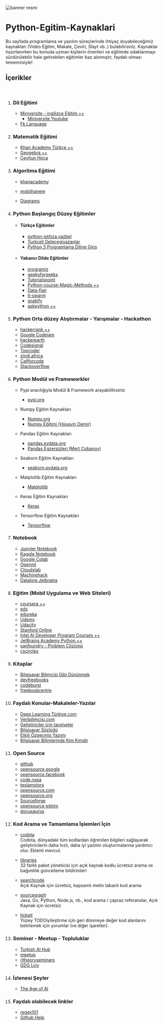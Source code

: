 
![banner resmi](https://miro.medium.com/max/1000/1*rZ35gCues-RXFTscRvX1iQ.png)

# Python-Egitim-Kaynaklari
Bu sayfada programlama ve yazılım süreçlerinde ihtiyaç duyabileceğimiz kaynakları (Video Eğitim, Makale, Çeviri, Slayt vb..) bulabilirsiniz. Kaynaklar hazırlanırken bu konuda uzman kişilerin önerileri ve eğitimde odaklanmayı sürdürülebilir hale getirebilen eğitimler baz alınmıştır, faydalı olması temennisiyle!

## İçerikler
</br>

1. ### Dil Eğitimi

     - [Miniversite - ingilizce Eğitim ++](http://www.ozkancelen.com/)
       - [Miniversite Youtube](https://www.youtube.com/channel/UCyaeK2QAUXoeL1iYykgFHIg/playlists)
     - [Fk Language](https://www.youtube.com/channel/UCFct4bf2mKCT7gP0lz7RuJw)
       
2. ### Matematik Eğitimi
     - [Khan Academy Türkçe ++](https://www.youtube.com/user/KhanAcademyTurkce/playlists)
     - [Geogebra ++](https://www.geogebra.org/)
     - [Ceyhun Hoca](https://www.youtube.com/channel/UCJIlDVrWCFbmGORmrKPom8w/playlists)

3. ### Algoritma Eğitimi
     - [khanacademy](https://tr.khanacademy.org/computing/computer-science/algorithms)
     - [mobilhanem](https://www.mobilhanem.com/algoritma-egitimleri/)
     
     - [Diagrams](https://app.diagrams.net/)
     
4. ### Python Başlangıç Düzey Eğitimler
     - #### Türkçe Eğitimler
       - [python-istihza.yazbel](https://python-istihza.yazbel.com/)
       - [Turkcell Gelecegiyazanlar](https://gelecegiyazanlar.turkcell.com.tr/egitimler)
       - [Python 3 Programlama Diline Giriş](http://www.bedriemir.com/Python/content.html)
     - #### Yabancı Dilde Eğitimler
       - [programiz](https://www.programiz.com/python-programming)
       - [geeksforgeeks](https://www.geeksforgeeks.org/python-programming-language/?ref=leftbar)
       - [Tutorialspoint](https://www.tutorialspoint.com/index.htm)
       - [Python-course-Magic-Methods ++](https://www.python-course.eu/python3_magic_methods.php#call%20method)
       - [Data-flair](https://data-flair.training/blogs/python-namedtuple/)
       - [it-swarm](https://www.it-swarm.dev/tr/python-3.x/)
       - [snakify](https://snakify.org/tr/)
       - [askpython ++](https://www.askpython.com/)

5. ### Python Orta düzey Alıştırmalar - Yarışmalar - Hackathon
     - [hackerrank ++](https://www.hackerrank.com/)
     - [Google Codejam](https://codingcompetitions.withgoogle.com/codejam)
     - [hackerearth](https://www.hackerearth.com/)
     - [Codesignal](https://codesignal.com/)
     - [Topcoder](https://www.topcoder.com/)
     - [zindi.africa](https://zindi.africa/hackathons)
     - [Callforcode](https://callforcode.org/)
     - [Stackoverflow](https://stackoverflow.com/)

6. ### Python Modül ve Frameworkler
     - Pypi aracılığıyla Modül & Framework arayabililirsiniz
       - [pypi.org](https://pypi.org/)
     - Numpy Eğitim Kaynakları
       - [Numpy.org](https://numpy.org/devdocs/user/quickstart.html#an-example)
       - [Numpy Eğitimi (Hüseyin Demir)](https://www.youtube.com/watch?v=cwEKC6-ZMpY&list=PLCj7QTvBtFBn_j3rceiIVGSEIkBDEt9OP&index=2)
       
     - Pandas Eğitim Kaynakları
       - [pandas.pydata.org](https://pandas.pydata.org/docs/)
       - [Pandas Egzersizleri (Mert Çobanov)](https://www.youtube.com/watch?v=8pn4hSZ-5ds&list=PLk54I7lqQSsaV8SxQDj19JVKfE_cM-Skp)
       
     - Seaborn Eğitim Kaynakları
       - [seaborn.pydata.org](https://seaborn.pydata.org/tutorial.html)
      
     - Matplotlib Eğitim Kaynakları
       - [Matplotlib](https://matplotlib.org/2.0.2/users/tutorials.html)
       
     - Keras Eğitim Kaynakları
       - [Keras](https://keras.io/)
       
     - Tensorflow Eğitim Kaynakları
       - [Tensorflow](https://www.tensorflow.org/tutorials)
       

7. ### Notebook

     - [Jupyter Notebook](https://jupyter.org/try)
     - [Kaggle Notebook](https://www.kaggle.com/)
     - [Google Colab](https://colab.research.google.com/)
     - [Openml](https://www.openml.org/)
     - [Cloudxlab](https://cloudxlab.com/)
     - [Machinehack](https://www.machinehack.com/)
     - [Datalore Jetbrains](https://datalore.io)


8. ### Eğitim (Mobil Uygulama ve Web Siteleri)

     - [coursera ++](https://www.coursera.org/)
     - [edx](https://www.edx.org/)
     - [edureka](https://www.edureka.co/blog/)
     - [Udemy](https://www.udemy.com/)
     - [Udacity](https://www.udacity.com/)
     - [Stanford Online](https://online.stanford.edu/courses-programs?type=All)
     - [Intel AI Developer Program Courses ++](https://software.intel.com/en-us/ai/courses)
     - [JetBrains Academy Python ++](https://hyperskill.org/onboarding/project?track=391)
     - [sanfoundry - Problem Çözümü](https://www.sanfoundry.com/python-problems-solutions/)
     - [cscircles](https://cscircles.cemc.uwaterloo.ca/)
     
9. ### Kitaplar
     - [Bilgisayar Bilimcisi Gibi Düşünmek ](https://erdiyar.files.wordpress.com/2010/03/bbgd_pio.pdf)
     - [devfreebooks](https://devfreebooks.github.io/python/)
     - [codeburst](https://codeburst.io/15-free-ebooks-to-learn-python-c299943f9f2c)
     - [freebookcentre](http://www.freebookcentre.net/Language/Free-Python-Books-Download.html)

10. ### Faydalı Konular-Makaleler-Yazılar
     - [Deep Learning Türkiye.com](https://medium.com/deep-learning-turkiye)
     - [Veribilimcisi.com](https://veribilimcisi.com/)
     - [Geliştiriciler için tavsiyeler](https://www.tutorialspoint.com/developers_best_practices/index.htm)
     - [Bilgisayar Sözlüğü](https://www.tutorialspoint.com/computer_glossary.htm)
     - [Etkili Özgeçmiş Yazımı](https://www.tutorialspoint.com/effective_resume_writing.htm)
     - [Bilgisayar Bilimlerinde Kim Kimdir](https://www.tutorialspoint.com/computer_whoiswho.htm)

11. ### Open Source

     - [github](https://github.com/open-source)
     - [opensource.google](https://opensource.google/projects/explore/featured)
     - [opensource.facebook](https://opensource.facebook.com/projects)
     - [code.nasa](https://code.nasa.gov/)
     - [teslamotors](https://github.com/teslamotors)
     - [opensource.com](https://opensource.com/)
     - [opensource.org](https://opensource.org/)
     - [Sourceforge](https://sourceforge.net/)
     - [opensource eğitim](https://opensource.guide/tr/)
     - [docusaurus](https://docusaurus.io/)

12. ### Kod Arama ve Tamamlama İşlemleri İçin

     - [codota](https://www.codota.com/)  
     Codota, dünyadaki tüm kodlardan öğrenilen bilgileri sağlayarak geliştiricilerin daha hızlı, daha iyi yazılım oluşturmalarına yardımcı olur. Eklenti mevcut.
     
     - [libraries](https://libraries.io/)  
     32 farklı paket yöneticisi için açık kaynak kodlu ücretsiz arama ve bağımlılık güncelleme bildirimleri
     
     - [searchcode](https://searchcode.com/)  
Açık Kaynak için ücretsiz, kapsamlı metin tabanlı kod arama

     - [sourcegraph](https://about.sourcegraph.com/)  
Java, Go, Python, Node.js, vb., kod arama / çapraz referanslar, Açık Kaynak için ücretsiz

     - [tickgit](https://www.tickgit.com/)  
Yüzey TODOiyileştirme için geri dönmeye değer kod alanlarını belirlemek için yorumlar (ve diğer işaretler).

13. ### Seminer - Meetup - Topluluklar

     - [Turkish AI Hub](https://www.youtube.com/channel/UCpB-u_FJegcM0WrMtr-W27w)   
     - [meetup](https://www.meetup.com/tr-TR/)  
     - [rltheoryseminars](https://sites.google.com/view/rltheoryseminars)
     - [GDG Lviv](https://www.youtube.com/channel/UC5nknQj-2llSNd-jqXr4d_w)   
     
14. ### İzlenesi Şeyler

     - [The Age of AI](https://www.youtube.com/playlist?list=PLjq6DwYksrzz_fsWIpPcf6V7p2RNAneKc)
     
15. ### Faydalı olabilecek linkler

     - [regex101](https://regex101.com/)  
     - [Github Help](https://help.github.com/en/github/writing-on-github/basic-writing-and-formatting-syntax)  
     
     
